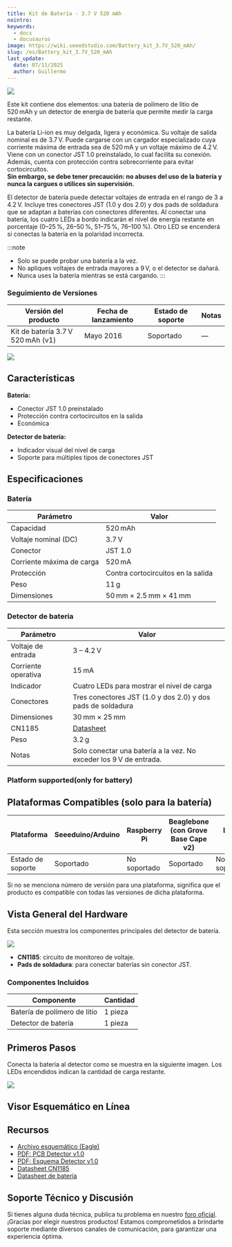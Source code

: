 ```yaml
---
title: Kit de Batería - 3.7 V 520 mAh
nointro:
keywords:
  - docs
  - docusaurus
image: https://wiki.seeedstudio.com/Battery_kit_3.7V_520_mAh/
slug: /es/Battery_kit_3.7V_520_mAh
last_update:
  date: 07/11/2025
  author: Guillermo
---
```


![](https://files.seeedstudio.com/wiki/Battery-kit-3.7V_520-mAh/img/Battery_kit-3.7V_520mAh_Product_View_960.jpg)

Este kit contiene dos elementos: una batería de polímero de litio de 520 mAh y un detector de energía de batería que permite medir la carga restante.

La batería Li-ion es muy delgada, ligera y económica. Su voltaje de salida nominal es de 3.7 V. Puede cargarse con un cargador especializado cuya corriente máxima de entrada sea de 520 mA y un voltaje máximo de 4.2 V. Viene con un conector JST 1.0 preinstalado, lo cual facilita su conexión. Además, cuenta con protección contra sobrecorriente para evitar cortocircuitos.  
**Sin embargo, se debe tener precaución: no abuses del uso de la batería y nunca la cargues o utilices sin supervisión.**

El detector de batería puede detectar voltajes de entrada en el rango de 3 a 4.2 V. Incluye tres conectores JST (1.0 y dos 2.0) y dos pads de soldadura que se adaptan a baterías con conectores diferentes. Al conectar una batería, los cuatro LEDs a bordo indicarán el nivel de energía restante en porcentaje (0–25 %, 26–50 %, 51–75 %, 76–100 %). Otro LED se encenderá si conectas la batería en la polaridad incorrecta.

:::note
- Solo se puede probar una batería a la vez.
- No apliques voltajes de entrada mayores a 9 V, o el detector se dañará.
- Nunca uses la batería mientras se está cargando.
:::

### Seguimiento de Versiones

| Versión del producto                | Fecha de lanzamiento | Estado de soporte | Notas |
|------------------------------------|----------------------|-------------------|-------|
| Kit de batería 3.7 V 520 mAh (v1)  | Mayo 2016            | Soportado         | —     |

[![](https://files.seeedstudio.com/wiki/Seeed-WiKi/docs/images/get_one_now.png) ](https://www.seeedstudio.com/depot/Battery-kit37V-520mAh-p-2646.html)

## Características

**Batería:**
- Conector JST 1.0 preinstalado
- Protección contra cortocircuitos en la salida
- Económica

**Detector de batería:**
- Indicador visual del nivel de carga
- Soporte para múltiples tipos de conectores JST

## Especificaciones

### Batería

| Parámetro                  | Valor                                       |
|----------------------------|---------------------------------------------|
| Capacidad                  | 520 mAh                                     |
| Voltaje nominal (DC)       | 3.7 V                                       |
| Conector                   | JST 1.0                                     |
| Corriente máxima de carga  | 520 mA                                      |
| Protección                 | Contra cortocircuitos en la salida          |
| Peso                       | 11 g                                        |
| Dimensiones                | 50 mm × 2.5 mm × 41 mm                       |

### Detector de batería

| Parámetro           | Valor                                                                                     |
|---------------------|-------------------------------------------------------------------------------------------|
| Voltaje de entrada  | 3 – 4.2 V                                                                                 |
| Corriente operativa | 15 mA                                                                                     |
| Indicador           | Cuatro LEDs para mostrar el nivel de carga                                               |
| Conectores          | Tres conectores JST (1.0 y dos 2.0) y dos pads de soldadura                               |
| Dimensiones         | 30 mm × 25 mm                                                                             |
| CN1185              | [Datasheet](https://files.seeedstudio.com/wiki/Battery-kit-3.7V_520-mAh/res/CN1185_Datasheet.pdf) |
| Peso                | 3.2 g                                                                                     |
| Notas               | Solo conectar una batería a la vez. No exceder los 9 V de entrada.                        |

###  Platform supported(only for battery) ###

## Plataformas Compatibles (solo para la batería)

| Plataforma         | Seeeduino/Arduino | Raspberry Pi | Beaglebone (con Grove Base Cape v2) | LinkIt ONE |
|-------------------|-------------------|--------------|--------------------------------------|------------|
| Estado de soporte | Soportado         | No soportado | Soportado                            | No soportado |

Si no se menciona número de versión para una plataforma, significa que el producto es compatible con todas las versiones de dicha plataforma.

## Vista General del Hardware

Esta sección muestra los componentes principales del detector de batería.

![](https://files.seeedstudio.com/wiki/Battery-kit-3.7V_520-mAh/img/Battery_kit-3.7V_520mAh_Battery_power_detector_components_description_1200_s.jpg)

- **CN1185**: circuito de monitoreo de voltaje.  
- **Pads de soldadura**: para conectar baterías sin conector JST.

### Componentes Incluidos

| Componente              | Cantidad |
|-------------------------|----------|
| Batería de polímero de litio | 1 pieza  |
| Detector de batería         | 1 pieza  |

## Primeros Pasos

Conecta la batería al detector como se muestra en la siguiente imagen. Los LEDs encendidos indican la cantidad de carga restante.

![](https://files.seeedstudio.com/wiki/Battery-kit-3.7V_520-mAh/img/Battery_kit-3.7V_520mAh_Battery_power_demo_1200_s.jpg)

## Visor Esquemático en Línea

<div className="altium-ecad-viewer" data-project-src="https://files.seeedstudio.com/wiki/Battery-kit-3.7V_520-mAh/res/Battery_kit-3.7V_520mAh_Schematics.zip" style={{borderRadius: '0px 0px 4px 4px', height: 500, borderStyle: 'solid', borderWidth: 1, borderColor: 'rgb(241, 241, 241)', overflow: 'hidden', maxWidth: 1280, maxHeight: 700, boxSizing: 'border-box'}}>
</div>

## Recursos

- [Archivo esquemático (Eagle)](https://files.seeedstudio.com/wiki/Battery-kit-3.7V_520-mAh/res/Battery_kit-3.7V_520mAh_Schematics.zip)
- [PDF: PCB Detector v1.0](https://files.seeedstudio.com/wiki/Battery-kit-3.7V_520-mAh/res/Battery%20Detector%20v1.0pcb.pdf)
- [PDF: Esquema Detector v1.0](https://files.seeedstudio.com/wiki/Battery-kit-3.7V_520-mAh/res/Battery%20Detector%20v1.0.pdf)
- [Datasheet CN1185](https://files.seeedstudio.com/wiki/Battery-kit-3.7V_520-mAh/res/CN1185_Datasheet.pdf)
- [Datasheet de batería](https://files.seeedstudio.com/wiki/Battery-kit-3.7V_520-mAh/res/Lithium-ion_Battery_3.7V-520mAH_Datasheet.pdf)

## Soporte Técnico y Discusión

Si tienes alguna duda técnica, publica tu problema en nuestro [foro oficial](http://forum.seeedstudio.com/).
¡Gracias por elegir nuestros productos! Estamos comprometidos a brindarte soporte mediante diversos canales de comunicación, para garantizar una experiencia óptima.


<div class="button_tech_support_container">
<a href="https://forum.seeedstudio.com/" class="button_forum"></a> 
<a href="https://www.seeedstudio.com/contacts" class="button_email"></a>
</div>

<div class="button_tech_support_container">
<a href="https://discord.gg/eWkprNDMU7" class="button_discord"></a> 
<a href="https://github.com/Seeed-Studio/wiki-documents/discussions/69" class="button_discussion"></a>
</div>